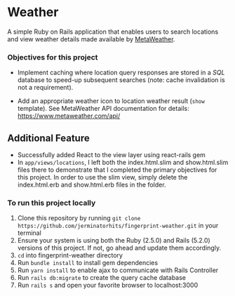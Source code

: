 # Weather

A simple Ruby on Rails application that enables users to search locations and view weather details made available by [MetaWeather](https://www.metaweather.com).

### Objectives for this project

- Implement caching where location query responses are stored in a *SQL* database to speed-up subsequent searches (note: cache invalidation is not a requirement).

- Add an appropriate weather icon to location weather result (`show` template). See MetaWeather API documentation for details: <https://www.metaweather.com/api/>

## Additional Feature

- Successfully added React to the view layer using react-rails gem 
- In `app/views/locations`, I left both the index.html.slim and show.html.slim files there to demonstrate that I completed the primary objectives for this project. In order to use the slim view, simply delete the index.html.erb and show.html.erb files in the folder. 

### To run this project locally

1. Clone this repository by running `git clone https://github.com/jerminatorhits/fingerprint-weather.git` in your terminal
2. Ensure your system is using both the Ruby (2.5.0) and Rails (5.2.0) versions of this project. If not, go ahead and update them accordingly.
3. `cd` into fingerprint-weather directory
4. Run `bundle install` to install gem dependencies
5. Run `yarn install` to enable ajax to communicate with Rails Controller
5. Run `rails db:migrate` to create the query cache database
5. Run `rails s` and open your favorite browser to localhost:3000
